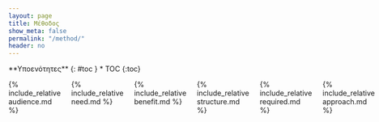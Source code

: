```yaml
---
layout: page
title: Μέθοδος
show_meta: false
permalink: "/method/"
header: no
---
```

<div class="row">
<div class="medium-6 medium-push-8 columns" markdown="1">
<div class="panel radius" markdown="1">
**Υποενότητες**
{: #toc }
*  TOC
{:toc}
</div>
</div><!-- /.medium-4.columns -->



<div class="medium-8 medium-pull-4 columns" markdown="1">

{% include_relative audience.md %}

{% include_relative need.md %}

{% include_relative benefit.md %}

{% include_relative structure.md %}

{% include_relative required.md %}

{% include_relative approach.md %}

{% include_relative pedagogy.md %}

{% include_relative syllabus.md %}

{% include_relative projects.md %}

{% include_relative evaluation.md %}

</div><!-- /.medium-8.columns -->
</div><!-- /.row -->

